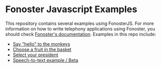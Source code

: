 # Fonoster Javascript Examples

This repository contains several examples using FonosterJS. For more information on how to write telephony applications using Fonoster, you should check [Fonoster's documentation](http://fonoster.com/docs/). Examples in this repo include:

- [Say "hello" to the monkeys](https://github.com/fonoster/fonoster-js-examples/blob/master/hello-monkeys.js)
- [Choose a fruit in the basket](https://github.com/fonoster/fonoster-js-examples/blob/master/fruits-basket.js)
- [Select your president](https://github.com/fonoster/fonoster-js-examples/blob/master/presidential-campaign.js)
- [Speech-to-text example / Beta](https://github.com/fonoster/fonoster-js-examples/blob/master/recognize.js)
